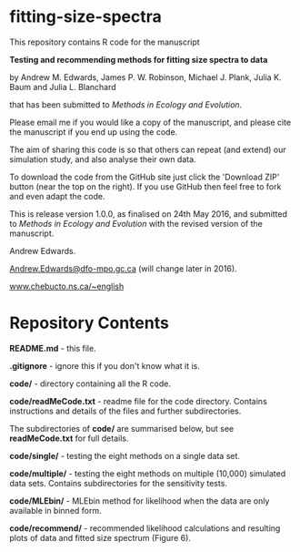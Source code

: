 # fitting-size-spectra

This repository contains R code for the manuscript 

**Testing and recommending methods for fitting size spectra to data** 

by Andrew M. Edwards, James P. W. Robinson, Michael J. Plank, Julia K. Baum and Julia L. Blanchard

that has been submitted to *Methods in Ecology and Evolution*. 

Please email me if you would like a copy of the manuscript, and please cite the manuscript if you end up using the code.

The aim of sharing this code is so that others can repeat (and extend) our simulation study, and also analyse their own data.

To download the code from the GitHub site just click the 'Download ZIP' button (near the top on the right). If you use GitHub then feel free to fork and even adapt the code.

This is release version 1.0.0, as finalised on 24th May 2016, and submitted to *Methods in Ecology and Evolution* with the revised version of the manuscript.

Andrew Edwards. 

Andrew.Edwards@dfo-mpo.gc.ca (will change later in 2016).

www.chebucto.ns.ca/~english 

# Repository Contents

**README.md** - this file.

**.gitignore** - ignore this if you don't know what it is.

**code/** - directory containing all the R code.

**code/readMeCode.txt** - readme file for the code directory. Contains instructions and details of the files and further subdirectories.

The subdirectories of **code/** are summarised below, but see **readMeCode.txt** for full details.

**code/single/** - testing the eight methods on a single data set.

**code/multiple/** - testing the eight methods on multiple (10,000) simulated data sets. Contains subdirectories for the sensitivity tests.

**code/MLEbin/** - MLEbin method for likelihood when the data are only available in binned form.

**code/recommend/** - recommended likelihood calculations and resulting plots of data and fitted size spectrum (Figure 6).
